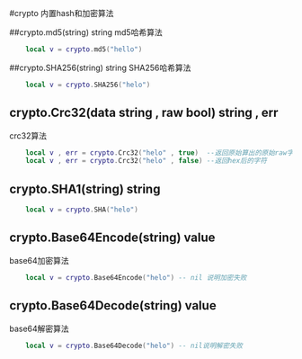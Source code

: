 #crypto
内置hash和加密算法

##crypto.md5(string) string
md5哈希算法
```lua
    local v = crypto.md5("hello")
```

##crypto.SHA256(string) string
SHA256哈希算法
```lua
    local v = crypto.SHA256("helo")
```

## crypto.Crc32(data string , raw bool)  string , err
crc32算法
```lua
    local v , err = crypto.Crc32("helo" , true)  --返回原始算出的原始raw字符
    local v , err = crypto.Crc32("helo" , false) --返回hex后的字符
```

## crypto.SHA1(string) string 
```lua
    local v = crypto.SHA("helo")
```

## crypto.Base64Encode(string) value  
base64加密算法
```lua
    local v = crypto.Base64Encode("helo") -- nil 说明加密失败
```

## crypto.Base64Decode(string) value
base64解密算法
```lua
    local v = crypto.Base64Decode("helo") -- nil说明解密失败
```


